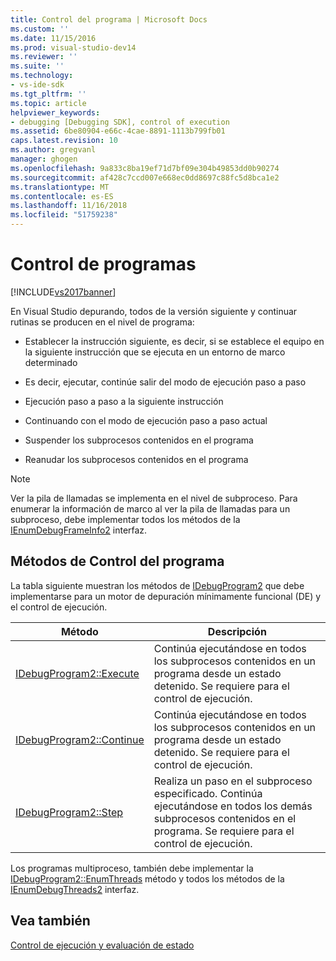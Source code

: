 ```yaml
---
title: Control del programa | Microsoft Docs
ms.custom: ''
ms.date: 11/15/2016
ms.prod: visual-studio-dev14
ms.reviewer: ''
ms.suite: ''
ms.technology:
- vs-ide-sdk
ms.tgt_pltfrm: ''
ms.topic: article
helpviewer_keywords:
- debugging [Debugging SDK], control of execution
ms.assetid: 6be80904-e66c-4cae-8891-1113b799fb01
caps.latest.revision: 10
ms.author: gregvanl
manager: ghogen
ms.openlocfilehash: 9a833c8ba19ef71d7bf09e304b49853dd0b90274
ms.sourcegitcommit: af428c7ccd007e668ec0dd8697c88fc5d8bca1e2
ms.translationtype: MT
ms.contentlocale: es-ES
ms.lasthandoff: 11/16/2018
ms.locfileid: "51759238"
---
```

# <a name="program-control"></a>Control de programas
[!INCLUDE[vs2017banner](../../includes/vs2017banner.md)]

En Visual Studio depurando, todos de la versión siguiente y continuar rutinas se producen en el nivel de programa:  
  
-   Establecer la instrucción siguiente, es decir, si se establece el equipo en la siguiente instrucción que se ejecuta en un entorno de marco determinado  
  
-   Es decir, ejecutar, continúe salir del modo de ejecución paso a paso  
  
-   Ejecución paso a paso a la siguiente instrucción  
  
-   Continuando con el modo de ejecución paso a paso actual  
  
-   Suspender los subprocesos contenidos en el programa  
  
-   Reanudar los subprocesos contenidos en el programa  
  
> [!NOTE]
>  Ver la pila de llamadas se implementa en el nivel de subproceso. Para enumerar la información de marco al ver la pila de llamadas para un subproceso, debe implementar todos los métodos de la [IEnumDebugFrameInfo2](../../extensibility/debugger/reference/ienumdebugframeinfo2.md) interfaz.  
  
## <a name="methods-of-program-control"></a>Métodos de Control del programa  
 La tabla siguiente muestran los métodos de [IDebugProgram2](../../extensibility/debugger/reference/idebugprogram2.md) que debe implementarse para un motor de depuración mínimamente funcional (DE) y el control de ejecución.  
  
|Método|Descripción|  
|------------|-----------------|  
|[IDebugProgram2::Execute](../../extensibility/debugger/reference/idebugprogram2-execute.md)|Continúa ejecutándose en todos los subprocesos contenidos en un programa desde un estado detenido. Se requiere para el control de ejecución.|  
|[IDebugProgram2::Continue](../../extensibility/debugger/reference/idebugprogram2-continue.md)|Continúa ejecutándose en todos los subprocesos contenidos en un programa desde un estado detenido. Se requiere para el control de ejecución.|  
|[IDebugProgram2::Step](../../extensibility/debugger/reference/idebugprogram2-step.md)|Realiza un paso en el subproceso especificado. Continúa ejecutándose en todos los demás subprocesos contenidos en el programa. Se requiere para el control de ejecución.|  
  
 Los programas multiproceso, también debe implementar la [IDebugProgram2::EnumThreads](../../extensibility/debugger/reference/idebugprogram2-enumthreads.md) método y todos los métodos de la [IEnumDebugThreads2](../../extensibility/debugger/reference/ienumdebugthreads2.md) interfaz.  
  
## <a name="see-also"></a>Vea también  
 [Control de ejecución y evaluación de estado](../../extensibility/debugger/execution-control-and-state-evaluation.md)

